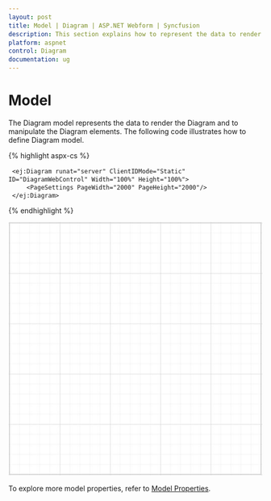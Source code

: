 ```yaml
---
layout: post
title: Model | Diagram | ASP.NET Webform | Syncfusion
description: This section explains how to represent the data to render the Diagram and manipulate the elements.
platform: aspnet
control: Diagram
documentation: ug
---
```


# Model

The Diagram model represents the data to render the Diagram and to manipulate the Diagram elements. The following code illustrates how to define Diagram model.

{% highlight aspx-cs %}

     <ej:Diagram runat="server" ClientIDMode="Static" ID="DiagramWebControl" Width="100%" Height="100%">
         <PageSettings PageWidth="2000" PageHeight="2000"/>
     </ej:Diagram>
        
{% endhighlight %}

![define Diagram model](/aspnet/Diagram/Model_images/Model_img1.png)

To explore more model properties, refer to [Model Properties](http://help.syncfusion.com/cr/cref_files/aspnet/Syncfusion.EJ~Syncfusion.JavaScript.DataVisualization.Models.DiagramProperties_members.html "Model Properties").

